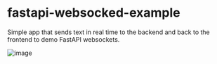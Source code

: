 # fastapi-websocked-example

Simple app that sends text in real time to the backend and back to the frontend to demo FastAPI websockets.

![image](https://github.com/sorenwacker/fastapi-websocked-example/assets/3391614/fb2e990b-9d55-4491-b4c3-e42d530866e7)
